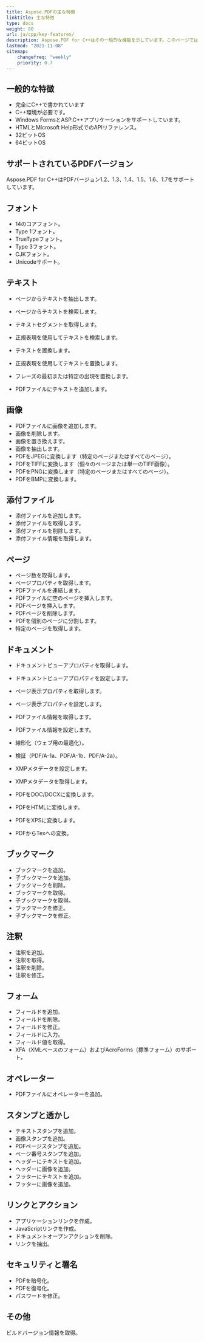 ```yaml
---
title: Aspose.PDFの主な特徴
linktitle: 主な特徴
type: docs
weight: 80
url: ja/cpp/key-features/
description: Aspose.PDF for C++はその一般的な機能を示しています。このページでは、サポートされているPDFバージョンや、テキスト、画像、注釈、文書などに対して行えるすべての操作について説明します。
lastmod: "2021-11-08"
sitemap:
    changefreq: "weekly"
    priority: 0.7
---
```


## 一般的な特徴

- 完全にC++で書かれています
- C++環境が必要です。
- Windows FormsとASP.C++アプリケーションをサポートしています。
- HTMLとMicrosoft Help形式でのAPIリファレンス。
- 32ビットOS
- 64ビットOS

## サポートされているPDFバージョン

Aspose.PDF for C++はPDFバージョン1.2、1.3、1.4、1.5、1.6、1.7をサポートしています。

## フォント

- 14のコアフォント。
- Type 1フォント。
- TrueTypeフォント。
- Type 3フォント。
- CJKフォント。
- Unicodeサポート。

## テキスト

- ページからテキストを抽出します。
- ページからテキストを検索します。
- テキストセグメントを取得します。
- 正規表現を使用してテキストを検索します。
- テキストを置換します。
- 正規表現を使用してテキストを置換します。

- フレーズの最初または特定の出現を置換します。
- PDFファイルにテキストを追加します。

## 画像

- PDFファイルに画像を追加します。
- 画像を削除します。
- 画像を置き換えます。
- 画像を抽出します。
- PDFをJPEGに変換します（特定のページまたはすべてのページ）。
- PDFをTIFFに変換します（個々のページまたは単一のTIFF画像）。
- PDFをPNGに変換します（特定のページまたはすべてのページ）。
- PDFをBMPに変換します。

## 添付ファイル

- 添付ファイルを追加します。
- 添付ファイルを取得します。
- 添付ファイルを削除します。
- 添付ファイル情報を取得します。

## ページ

- ページ数を取得します。
- ページプロパティを取得します。
- PDFファイルを連結します。
- PDFファイルに空のページを挿入します。
- PDFページを挿入します。
- PDFページを削除します。
- PDFを個別のページに分割します。
- 特定のページを取得します。

## ドキュメント

- ドキュメントビューアプロパティを取得します。
- ドキュメントビューアプロパティを設定します。
- ページ表示プロパティを取得します。
- ページ表示プロパティを設定します。
- PDFファイル情報を取得します。
- PDFファイル情報を設定します。
- 線形化（ウェブ用の最適化）。
- 検証（PDF/A-1a、PDF/A-1b、PDF/A-2a）。
- XMPメタデータを設定します。
- XMPメタデータを取得します。
- PDFをDOC/DOCXに変換します。
- PDFをHTMLに変換します。

- PDFをXPSに変換します。
- PDFからTexへの変換。

## ブックマーク

- ブックマークを追加。
- 子ブックマークを追加。
- ブックマークを削除。
- ブックマークを取得。
- 子ブックマークを取得。
- ブックマークを修正。
- 子ブックマークを修正。

## 注釈

- 注釈を追加。
- 注釈を取得。
- 注釈を削除。
- 注釈を修正。

## フォーム

- フィールドを追加。
- フィールドを削除。
- フィールドを修正。
- フィールドに入力。
- フィールド値を取得。
- XFA（XMLベースのフォーム）およびAcroForms（標準フォーム）のサポート。

## オペレーター

- PDFファイルにオペレーターを追加。

## スタンプと透かし

- テキストスタンプを追加。
- 画像スタンプを追加。
- PDFページスタンプを追加。
- ページ番号スタンプを追加。
- ヘッダーにテキストを追加。
- ヘッダーに画像を追加。
- フッターにテキストを追加。
- フッターに画像を追加。

## リンクとアクション

- アプリケーションリンクを作成。
- JavaScriptリンクを作成。
- ドキュメントオープンアクションを削除。
- リンクを抽出。

## セキュリティと署名

- PDFを暗号化。
- PDFを復号化。
- パスワードを修正。

## その他

ビルドバージョン情報を取得。